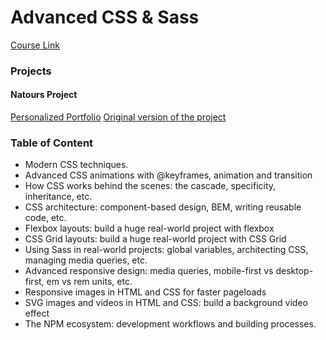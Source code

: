 # Advanced CSS & Sass

[Course Link](https://www.udemy.com/course/advanced-css-and-sass/)

### Projects 

#### Natours Project 

[Personalized Portfolio](https://github.com/getSierralta/Portfolio-sass.git)
[Original version of the project](Advanced-CSS-and-Sass/natours)


### Table of Content 

* Modern CSS techniques.
* Advanced CSS animations with @keyframes, animation and transition
* How CSS works behind the scenes: the cascade, specificity, inheritance, etc.
* CSS architecture: component-based design, BEM, writing reusable code, etc.
* Flexbox layouts: build a huge real-world project with flexbox
* CSS Grid layouts: build a huge real-world project with CSS Grid
* Using Sass in real-world projects: global variables, architecting CSS, managing media queries, etc.
* Advanced responsive design: media queries, mobile-first vs desktop-first, em vs rem units, etc.
* Responsive images in HTML and CSS for faster pageloads
* SVG images and videos in HTML and CSS: build a background video effect
* The NPM ecosystem: development workflows and building processes.
